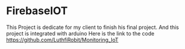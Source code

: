 # FirebaseIOT
This Project is dedicate for my client to finish his final project.
And this project is integrated with arduino
Here is the link to the code https://github.com/LuthfiRobit/Monitoring_IoT
